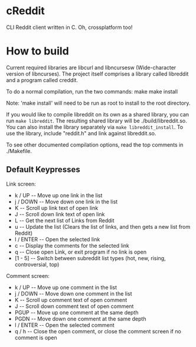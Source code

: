 cReddit
=======

CLI Reddit client written in C. Oh, crossplatform too!


How to build
============
Current required libraries are libcurl and libncursesw (Wide-character version
of libncurses). The project itself comprises a library called libreddit and a
program called creddit.

To do a normal compilation, run the two commands:
make
make install

Note: 'make install' will need to be run as root to install to the root
directory.


If you would like to compile libreddit on its own as a shared library, you can
run ``` make libreddit ```. The resulting shared library will be
./build/libreddit.so.  You can also install the library separately via ``` make
libreddit_install ```.  To use the library, include "reddit.h" and link against
libreddit.so.

To see other documented compilation options, read the top comments in ./Makefile.

Default Keypresses
------------------

Link screen:
*    k / UP      -- Move up one link in the list
*    j / DOWN    -- Move down one link in the list
*    K           -- Scroll up link text of open link
*    J           -- Scroll down link text of open link 
*    L           -- Get the next list of Links from Reddit
*    u           -- Update the list (Clears the list of links, and then gets a new list from Reddit)
*    l / ENTER   -- Open the selected link
*    c           -- Display the comments for the selected link
*    q           -- Close open Link, or exit program if no link is open
*    [1 - 5]     -- Switch between subreddit list types (hot, new, rising, controversial, top)

Comment screen:
*    k / UP      -- Move up one comment in the list
*    j / DOWN    -- Move down one comment in the list
*    K           -- Scroll up comment text of open comment
*    J           -- Scroll down comment text of open comment
*    PGUP        -- Move up one comment at the same depth
*    PGDN        -- Move down one comment at the same depth
*    l / ENTER   -- Open the selected comment
*    q / h       -- Close the open comment, or close the comment screen if no comment is open
